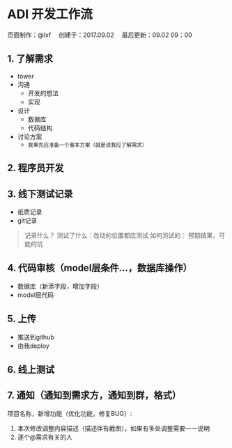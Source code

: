 # ADI 开发工作流

<div class="sub-title">页面制作：@lxf&emsp; 创建于：2017.09.02&emsp; 最后更新：09.02 09：00</div>

## 1. 了解需求
* tower
* 沟通
    - 开发的想法
    - 实现
* 设计
    - 数据库
    - 代码结构
* 讨论方案
    - `我事先应准备一个基本方案（就是说我应了解需求）`

## 2. 程序员开发

## 3. 线下测试记录
* 纸质记录
* git记录
> 记录什么？
    测试了什么：改动的位置都应测试
    如何测试的：
    预期结果，可能的坑

## 4. 代码审核（model层条件...，数据库操作）
* 数据库（新添字段，增加字段）
* model层代码

## 5. 上传
* 推送到github
* 由我deploy

## 6. 线上测试

## 7. 通知（通知到需求方，通知到群，格式）
>
项目名称，新增功能（优化功能，修复BUG）:
1. 本次修改调整内容描述（描述伴有截图），如果有多处调整需要一一说明
2. 逐个@需求有关的人

